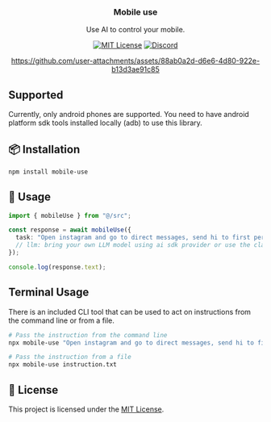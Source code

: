 <div align="center">

### Mobile use

Use AI to control your mobile.

[![MIT License](https://img.shields.io/badge/License-MIT-green.svg)](LICENSE) [![Discord](https://img.shields.io/badge/discord-purple.svg)](https://discord.gg/BECB2t5x)

https://github.com/user-attachments/assets/88ab0a2d-d6e6-4d80-922e-b13d3ae91c85

</div>

## Supported

Currently, only android phones are supported. You need to have android platform sdk tools installed locally (adb) to use this library.

## 📦 Installation

```bash
npm install mobile-use
```

## 🔧 Usage

```ts
import { mobileUse } from "@/src";

const response = await mobileUse({
  task: "Open instagram and go to direct messages, send hi to first person",
  // llm: bring your own LLM model using ai sdk provider or use the claude by default. You need set ANTHROPIC_API_KEY environment variable to use claude.
});

console.log(response.text);
```

## Terminal Usage

There is an included CLI tool that can be used to act on instructions from the command line or from a file.

```bash
# Pass the instruction from the command line
npx mobile-use "Open instagram and go to direct messages, send hi to first person"

# Pass the instruction from a file
npx mobile-use instruction.txt
```

## 📄 License

This project is licensed under the [MIT License](LICENSE).
